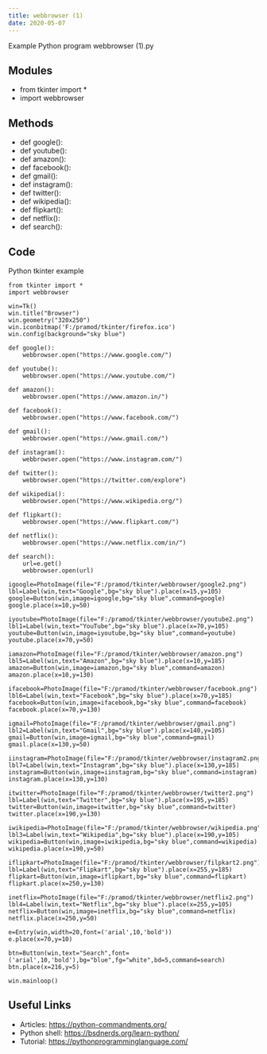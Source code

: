 ```yaml
---
title: webbrowser (1)
date: 2020-05-07
---
```

Example Python program webbrowser (1).py

## Modules

* from tkinter import *
* import webbrowser

## Methods

* def google():
* def youtube():
* def amazon():
* def facebook():
* def gmail():
* def instagram():
* def twitter():
* def wikipedia():
* def flipkart():
* def netflix():
* def search():

## Code

Python tkinter example

    from tkinter import *
    import webbrowser
    
    win=Tk()
    win.title("Browser")
    win.geometry("320x250")
    win.iconbitmap('F:/pramod/tkinter/firefox.ico')
    win.config(background="sky blue")
    
    def google():
        webbrowser.open("https://www.google.com/")
        
    def youtube():
        webbrowser.open("https://www.youtube.com/")
    
    def amazon():
        webbrowser.open("https://www.amazon.in/")
    
    def facebook():
        webbrowser.open("https://www.facebook.com/")
        
    def gmail():
        webbrowser.open("https://www.gmail.com/")
    
    def instagram():
        webbrowser.open("https://www.instagram.com/")
    
    def twitter():
        webbrowser.open("https://twitter.com/explore")
    
    def wikipedia():
        webbrowser.open("https://www.wikipedia.org/")
    
    def flipkart():
        webbrowser.open("https://www.flipkart.com/")
    
    def netflix():
        webbrowser.open("https://www.netflix.com/in/")
    
    def search():
        url=e.get()
        webbrowser.open(url)
        
    igoogle=PhotoImage(file="F:/pramod/tkinter/webbrowser/google2.png")
    lbl=Label(win,text="Google",bg="sky blue").place(x=15,y=105)
    google=Button(win,image=igoogle,bg="sky blue",command=google)
    google.place(x=10,y=50)
    
    iyoutube=PhotoImage(file="F:/pramod/tkinter/webbrowser/youtube2.png")
    lbl1=Label(win,text="YouTube",bg="sky blue").place(x=70,y=105)
    youtube=Button(win,image=iyoutube,bg="sky blue",command=youtube)
    youtube.place(x=70,y=50)
    
    iamazon=PhotoImage(file="F:/pramod/tkinter/webbrowser/amazon.png")
    lbl5=Label(win,text="Amazon",bg="sky blue").place(x=10,y=185)
    amazon=Button(win,image=iamazon,bg="sky blue",command=amazon)
    amazon.place(x=10,y=130)
    
    ifacebook=PhotoImage(file="F:/pramod/tkinter/webbrowser/facebook.png")
    lbl6=Label(win,text="Facebook",bg="sky blue").place(x=70,y=185)
    facebook=Button(win,image=ifacebook,bg="sky blue",command=facebook)
    facebook.place(x=70,y=130)
    
    igmail=PhotoImage(file="F:/pramod/tkinter/webbrowser/gmail.png")
    lbl2=Label(win,text="Gmail",bg="sky blue").place(x=140,y=105)
    gmail=Button(win,image=igmail,bg="sky blue",command=gmail)
    gmail.place(x=130,y=50)
    
    iinstagram=PhotoImage(file="F:/pramod/tkinter/webbrowser/instagram2.png")
    lbl7=Label(win,text="Instagram",bg="sky blue").place(x=130,y=185)
    instagram=Button(win,image=iinstagram,bg="sky blue",command=instagram)
    instagram.place(x=130,y=130)
    
    itwitter=PhotoImage(file="F:/pramod/tkinter/webbrowser/twitter2.png")
    lbl=Label(win,text="Twitter",bg="sky blue").place(x=195,y=185)
    twitter=Button(win,image=itwitter,bg="sky blue",command=twitter)
    twitter.place(x=190,y=130)
    
    iwikipedia=PhotoImage(file="F:/pramod/tkinter/webbrowser/wikipedia.png")
    lbl3=Label(win,text="Wikipedia",bg="sky blue").place(x=190,y=105)
    wikipedia=Button(win,image=iwikipedia,bg="sky blue",command=wikipedia)
    wikipedia.place(x=190,y=50)
    
    iflipkart=PhotoImage(file="F:/pramod/tkinter/webbrowser/filpkart2.png")
    lbl=Label(win,text="Flipkart",bg="sky blue").place(x=255,y=185)
    flipkart=Button(win,image=iflipkart,bg="sky blue",command=flipkart)
    flipkart.place(x=250,y=130)
    
    inetflix=PhotoImage(file="F:/pramod/tkinter/webbrowser/netflix2.png")
    lbl4=Label(win,text="Netflix",bg="sky blue").place(x=255,y=105)
    netflix=Button(win,image=inetflix,bg="sky blue",command=netflix)
    netflix.place(x=250,y=50)
    
    e=Entry(win,width=20,font=('arial',10,'bold'))
    e.place(x=70,y=10)
    
    btn=Button(win,text="Search",font=('arial',10,'bold'),bg="blue",fg="white",bd=5,command=search)
    btn.place(x=216,y=5)
    
    win.mainloop()
    

## Useful Links

- Articles: https://python-commandments.org/
- Python shell: https://bsdnerds.org/learn-python/
- Tutorial: https://pythonprogramminglanguage.com/

